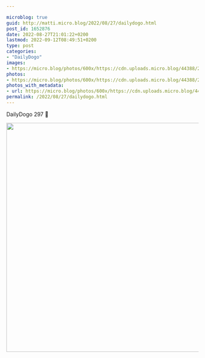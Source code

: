 ```yaml
---

microblog: true
guid: http://matti.micro.blog/2022/08/27/dailydogo.html
post_id: 1652876
date: 2022-08-27T21:01:22+0200
lastmod: 2022-09-12T08:49:51+0200
type: post
categories:
- "DailyDogo"
images:
- https://micro.blog/photos/600x/https://cdn.uploads.micro.blog/44388/2022/77c58398c5.jpg
photos:
- https://micro.blog/photos/600x/https://cdn.uploads.micro.blog/44388/2022/77c58398c5.jpg
photos_with_metadata:
- url: https://micro.blog/photos/600x/https://cdn.uploads.micro.blog/44388/2022/77c58398c5.jpg
permalink: /2022/08/27/dailydogo.html
---
```

DailyDogo 297 🐶

<img src="https://micro.blog/photos/600x/https://blog.martin-haehnel.de/uploads/2022/77c58398c5.jpg" width="600" height="600" alt="" />
